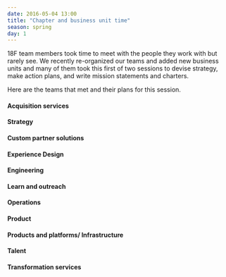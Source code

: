 ```yaml
---
date: 2016-05-04 13:00
title: "Chapter and business unit time"
season: spring
day: 1
---
```

18F team members took time to meet with the people they work with but rarely see. We recently re-organized our teams and added new business units and many of them took this first of two sessions to devise strategy, make action plans, and write mission statements and charters.

Here are the teams that met and their plans for this session.

#### Acquisition services



#### Strategy


#### Custom partner solutions



#### Experience Design



#### Engineering



#### Learn and outreach



#### Operations



#### Product



#### Products and platforms/ Infrastructure



#### Talent



#### Transformation services

